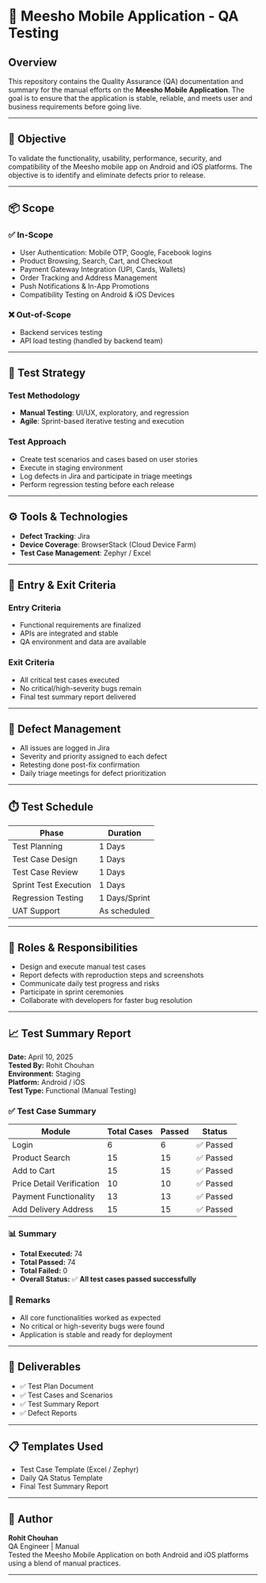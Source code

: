 # 📱 Meesho Mobile Application - QA Testing

## Overview
This repository contains the Quality Assurance (QA) documentation and summary for the manual efforts on the **Meesho Mobile Application**. The goal is to ensure that the application is stable, reliable, and meets user and business requirements before going live.

---

## 🎯 Objective
To validate the functionality, usability, performance, security, and compatibility of the Meesho mobile app on Android and iOS platforms. The objective is to identify and eliminate defects prior to release.

---

## 📦 Scope

### ✅ In-Scope
- User Authentication: Mobile OTP, Google, Facebook logins
- Product Browsing, Search, Cart, and Checkout
- Payment Gateway Integration (UPI, Cards, Wallets)
- Order Tracking and Address Management
- Push Notifications & In-App Promotions
- Compatibility Testing on Android & iOS Devices

### ❌ Out-of-Scope
- Backend services testing
- API load testing (handled by backend team)

---

## 🧪 Test Strategy

### Test Methodology
- **Manual Testing**: UI/UX, exploratory, and regression
- **Agile**: Sprint-based iterative testing and execution

### Test Approach
- Create test scenarios and cases based on user stories
- Execute in staging environment
- Log defects in Jira and participate in triage meetings
- Perform regression testing before each release

---

## ⚙️ Tools & Technologies
- **Defect Tracking**: Jira
- **Device Coverage**: BrowserStack (Cloud Device Farm)
- **Test Case Management**: Zephyr / Excel

---

## 🚪 Entry & Exit Criteria

### Entry Criteria
- Functional requirements are finalized
- APIs are integrated and stable
- QA environment and data are available

### Exit Criteria
- All critical test cases executed
- No critical/high-severity bugs remain
- Final test summary report delivered

---

## 🐛 Defect Management
- All issues are logged in Jira
- Severity and priority assigned to each defect
- Retesting done post-fix confirmation
- Daily triage meetings for defect prioritization

---

## ⏱️ Test Schedule

| Phase                   | Duration          |
|------------------------|-------------------|
| Test Planning           | 1 Days            |
| Test Case Design        | 1 Days            |
| Test Case Review        | 1 Days            |
| Sprint Test Execution   |1 Days |
| Regression Testing      | 1 Days/Sprint     |
| UAT Support             | As scheduled      |

---

## 👤 Roles & Responsibilities

- Design and execute manual test cases
- Report defects with reproduction steps and screenshots
- Communicate daily test progress and risks
- Participate in sprint ceremonies
- Collaborate with developers for faster bug resolution

---

## 📈 Test Summary Report

**Date:** April 10, 2025  
**Tested By:** Rohit Chouhan  
**Environment:** Staging  
**Platform:** Android / iOS  
**Test Type:** Functional (Manual Testing)

### ✅ Test Case Summary

| Module                  | Total Cases | Passed | Status  |
|-------------------------|-------------|--------|---------|
| Login                   | 6           | 6      | ✅ Passed |
| Product Search          | 15          | 15     | ✅ Passed |
| Add to Cart             | 15          | 15     | ✅ Passed |
| Price Detail Verification | 10        | 10     | ✅ Passed |
| Payment Functionality   | 13          | 13     | ✅ Passed |
| Add Delivery Address    | 15          | 15     | ✅ Passed |

### 📊 Summary

- **Total Executed:** 74  
- **Total Passed:** 74  
- **Total Failed:** 0  
- **Overall Status:** ✅ **All test cases passed successfully**

### 📝 Remarks
- All core functionalities worked as expected
- No critical or high-severity bugs were found
- Application is stable and ready for deployment

---

## 📁 Deliverables
- ✅ Test Plan Document  
- ✅ Test Cases and Scenarios  
- ✅ Test Summary Report  
- ✅ Defect Reports 
---

## 📋 Templates Used
- Test Case Template (Excel / Zephyr)
- Daily QA Status Template
- Final Test Summary Report

---

## 📌 Author
**Rohit Chouhan**  
QA Engineer | Manual  
Tested the Meesho Mobile Application on both Android and iOS platforms using a blend of manual  practices.

---
